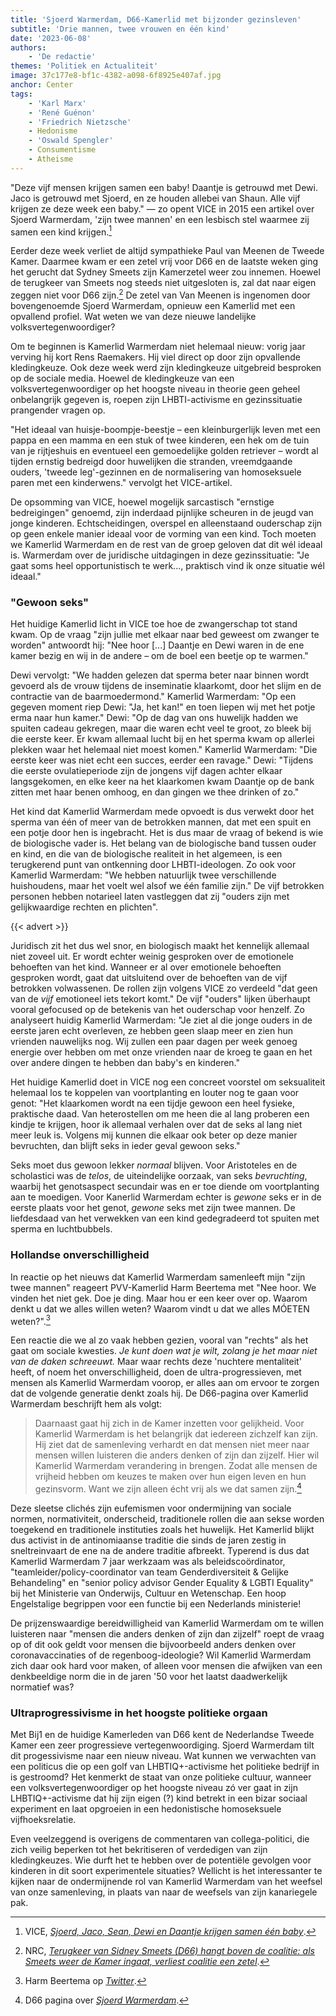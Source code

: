 ```yaml
---
title: 'Sjoerd Warmerdam, D66-Kamerlid met bijzonder gezinsleven'
subtitle: 'Drie mannen, twee vrouwen en één kind'
date: '2023-06-08'
authors:
    - 'De redactie'
themes: 'Politiek en Actualiteit'
image: 37c177e8-bf1c-4382-a098-6f8925e407af.jpg
anchor: Center
tags:
    - 'Karl Marx'
    - 'René Guénon'
    - 'Friedrich Nietzsche'
    - Hedonisme
    - 'Oswald Spengler'
    - Consumentisme
    - Atheisme
---
```


"Deze vijf mensen krijgen samen een baby! Daantje is getrouwd met Dewi. Jaco is getrouwd met Sjoerd, en ze houden allebei van Shaun. Alle vijf krijgen ze deze week een baby." — zo opent VICE in 2015 een artikel over Sjoerd Warmerdam, 'zijn twee mannen' en een lesbisch stel waarmee zij samen een kind krijgen.[^1]

Eerder deze week verliet de altijd sympathieke Paul van Meenen de Tweede Kamer. Daarmee kwam er een zetel vrij voor D66 en de laatste weken ging het gerucht dat Sydney Smeets zijn Kamerzetel weer zou innemen. Hoewel de terugkeer van Smeets nog steeds niet uitgesloten is, zal dat naar eigen zeggen niet voor D66 zijn.[^2] De zetel van Van Meenen is ingenomen door bovengenoemde Sjoerd Warmerdam, opnieuw een Kamerlid met een opvallend profiel. Wat weten we van deze nieuwe landelijke volksvertegenwoordiger?

Om te beginnen is Kamerlid Warmerdam niet helemaal nieuw: vorig jaar verving hij kort Rens Raemakers. Hij viel direct op door zijn opvallende kledingkeuze. Ook deze week werd zijn kledingkeuze uitgebreid besproken op de sociale media. Hoewel de kledingkeuze van een volksvertegenwoordiger op het hoogste niveau in theorie geen geheel onbelangrijk gegeven is, roepen zijn LHBTI-activisme en gezinssituatie prangender vragen op.

"Het ideaal van huisje-boompje-beestje – een kleinburgerlijk leven met een pappa en een mamma en een stuk of twee kinderen, een hek om de tuin van je rijtjeshuis en eventueel een gemoedelijke golden retriever – wordt al tijden ernstig bedreigd door huwelijken die stranden, vreemdgaande ouders, 'tweede leg'-gezinnen en de normalisering van homoseksuele paren met een kinderwens." vervolgt het VICE-artikel.

De opsomming van VICE, hoewel mogelijk sarcastisch "ernstige bedreigingen" genoemd, zijn inderdaad pijnlijke scheuren in de jeugd van jonge kinderen. Echtscheidingen, overspel en alleenstaand ouderschap zijn op geen enkele manier ideaal voor de vorming van een kind. Toch moeten we Kamerlid Warmerdam en de rest van de groep geloven dat dit wél ideaal is. Warmerdam over de juridische uitdagingen in deze gezinssituatie: "Je gaat soms heel opportunistisch te werk..., praktisch vind ik onze situatie wél ideaal."


### "Gewoon seks"

Het huidige Kamerlid licht in VICE toe hoe de zwangerschap tot stand kwam. Op de vraag "zijn jullie met elkaar naar bed geweest om zwanger te worden" antwoordt hij: "Nee hoor [...] Daantje en Dewi waren in de ene kamer bezig en wij in de andere – om de boel een beetje op te warmen." 

Dewi vervolgt: "We hadden gelezen dat sperma beter naar binnen wordt gevoerd als de vrouw tijdens de inseminatie klaarkomt, door het slijm en de contractie van de baarmoedermond." Kamerlid Warmerdam: "Op een gegeven moment riep Dewi: "Ja, het kan!" en toen liepen wij met het potje erma naar hun kamer." Dewi: "Op de dag van ons huwelijk hadden we spuiten cadeau gekregen, maar die waren echt veel te groot, zo bleek bij die eerste keer. Er kwam allemaal lucht bij en het sperma kwam op allerlei plekken waar het helemaal niet moest komen." Kamerlid Warmerdam: "Die eerste keer was niet echt een succes, eerder een ravage." Dewi: "Tijdens die eerste ovulatieperiode zijn de jongens vijf dagen achter elkaar langsgekomen, en elke keer na het klaarkomen kwam Daantje op de bank zitten met haar benen omhoog, en dan gingen we thee drinken of zo."

Het kind dat Kamerlid Warmerdam mede opvoedt is dus verwekt door het sperma van één of meer van de betrokken mannen, dat met een spuit en een potje door hen is ingebracht. Het is dus maar de vraag of bekend is wie de biologische vader is. Het belang van de biologische band tussen ouder en kind, en die van de biologische realiteit in het algemeen, is een terugkerend punt van ontkenning door LHBTI-ideologen. Zo ook voor Kamerlid Warmerdam: "We hebben natuurlijk twee verschillende huishoudens, maar het voelt wel alsof we één familie zijn." De vijf betrokken personen hebben notarieel laten vastleggen dat zij "ouders zijn met gelijkwaardige rechten en plichten". 

{{< advert >}}

Juridisch zit het dus wel snor, en biologisch maakt het kennelijk allemaal niet zoveel uit. Er wordt echter weinig gesproken over de emotionele behoeften van het kind. Wanneer er al over emotionele behoeften gesproken wordt, gaat dat uitsluitend over de behoeften van de vijf betrokken volwassenen. De rollen zijn volgens VICE zo verdeeld "dat geen van de _vijf_ emotioneel iets tekort komt." De vijf "ouders" lijken überhaupt vooral gefocused op de betekenis van het ouderschap voor henzelf. Zo analyseert huidig Kamerlid Warmerdam: "Je ziet al die jonge ouders in de eerste jaren echt overleven, ze hebben geen slaap meer en zien hun vrienden nauwelijks nog. Wij zullen een paar dagen per week genoeg energie over hebben om met onze vrienden naar de kroeg te gaan en het over andere dingen te hebben dan baby's en kinderen." 

Het huidige Kamerlid doet in VICE nog een concreet voorstel om seksualiteit helemaal los te koppelen van voortplanting en louter nog te gaan voor genot: "Het klaarkomen wordt na een tijdje gewoon een heel fysieke, praktische daad. Van heterostellen om me heen die al lang proberen een kindje te krijgen, hoor ik allemaal verhalen over dat de seks al lang niet meer leuk is. Volgens mij kunnen die elkaar ook beter op deze manier bevruchten, dan blijft seks in ieder geval gewoon seks."

Seks moet dus gewoon lekker *normaal* blijven. Voor Aristoteles en de scholastici was de *telos*, de uiteindelijke oorzaak, van seks _bevruchting_, waarbij het genotsaspect secundair was en er toe diende om voortplanting aan te moedigen. Voor Kanerlid Warmerdam echter is *gewone* seks er in de eerste plaats voor het genot, *gewone* seks met zijn twee mannen. De liefdesdaad van het verwekken van een kind gedegradeerd tot spuiten met sperma en luchtbubbels. 


### Hollandse onverschilligheid

In reactie op het nieuws dat Kamerlid Warmerdam samenleeft mijn "zijn twee mannen" reageert PVV-Kamerlid Harm Beertema met "Nee hoor. We vinden het niet gek. Doe je ding. Maar hou er een keer over op. Waarom denkt u dat we alles willen weten? Waarom vindt u dat we alles MÓETEN weten?".[^3]

Een reactie die we al zo vaak hebben gezien, vooral van "rechts" als het gaat om sociale kwesties. *Je kunt doen wat je wilt, zolang je het maar niet van de daken schreeuwt.* Maar waar rechts deze 'nuchtere mentaliteit' heeft, of noem het onverschilligheid, doen de ultra-progressieven, met mensen als Kamerlid Warmerdam voorop, er alles aan om ervoor te zorgen dat de volgende generatie denkt zoals hij. De D66-pagina over Kamerlid Warmerdam beschrijft hem als volgt:

>Daarnaast gaat hij zich in de Kamer inzetten voor gelijkheid. Voor Kamerlid Warmerdam is het belangrijk dat iedereen zichzelf kan zijn. Hij ziet dat de samenleving verhardt en dat mensen niet meer naar mensen willen luisteren die anders denken of zijn dan zijzelf. Hier wil Kamerlid Warmerdam verandering in brengen. Zodat alle mensen de vrijheid hebben om keuzes te maken over hun eigen leven en hun gezinsvorm. Want we zijn alleen écht vrij als we dat samen zijn.[^4]

Deze sleetse clichés zijn eufemismen voor ondermijning van sociale normen, normativiteit, onderscheid, traditionele rollen die aan sekse worden toegekend en traditionele instituties zoals het huwelijk. Het Kamerlid blijkt dus activist in de antinomiaanse traditie die sinds de jaren zestig in sneltreinvaart de ene na de andere traditie afbreekt. Typerend is dus dat Kamerlid Warmerdam 7 jaar werkzaam was als beleidscoördinator, "teamleider/policy-coordinator van team Genderdiversiteit & Gelijke Behandeling" en "senior policy advisor Gender Equality & LGBTI Equality" bij het Ministerie van Onderwijs, Cultuur en Wetenschap. Een hoop Engelstalige begrippen voor een functie bij een Nederlands ministerie!

De prijzenswaardige bereidwilligheid van Kamerlid Warmerdam om te willen luisteren naar "mensen die anders denken of zijn dan zijzelf" roept de vraag op of dit ook geldt voor mensen die bijvoorbeeld anders denken over coronavaccinaties of de regenboog-ideologie? Wil Kamerlid Warmerdam zich daar ook hard voor maken, of alleen voor mensen die afwijken van een denkbeeldige norm die in de jaren '50 voor het laatst daadwerkelijk normatief was?

### Ultraprogressivisme in het hoogste politieke orgaan

Met Bij1 en de huidige Kamerleden van D66 kent de Nederlandse Tweede Kamer een zeer progressieve vertegenwoordiging. Sjoerd Warmerdam tilt dit progessivisme naar een nieuw niveau. Wat kunnen we verwachten van een politicus die op een golf van LHBTIQ+-activisme het politieke bedrijf in is gestroomd? Het kenmerkt de staat van onze politieke cultuur, wanneer een volksvertegenwoordiger op het hoogste niveau zó ver gaat in zijn LHBTIQ+-activisme dat hij zijn eigen (?) kind betrekt in een bizar sociaal experiment en laat opgroeien in een hedonistische homoseksuele vijfhoeksrelatie.

Even veelzeggend is overigens de commentaren van collega-politici, die zich veilig beperken tot het bekritiseren of verdedigen van zijn kledingkeuzes. Wie durft het te hebben over de potentiële gevolgen voor kinderen in dit soort experimentele situaties? Wellicht is het interessanter te kijken naar de ondermijnende rol van Kamerlid Warmerdam van het weefsel van onze samenleving, in plaats van naar de weefsels van zijn kanariegele pak.


[^1]: VICE, *[Sjoerd, Jaco, Sean, Dewi en Daantje krijgen samen één baby](https://www.vice.com/nl/article/vd9aka/sjoerd-jaco-sean-dewi-en-daantje-krijgen-samen-n-baby-1294)*.
[^2]: NRC, *[Terugkeer van Sidney Smeets (D66) hangt boven de coalitie: als Smeets weer de Kamer ingaat, verliest coalitie een zetel](https://www.nrc.nl/nieuws/2023/06/07/affaire-smeets-leidt-tijdelijk-of-permanent-tot-krappere-meerderheid-van-76-zetels-voor-coalitie-a4166645)*.
[^3]: Harm Beertema op *[Twitter](https://twitter.com/harmbeertema/status/1666699823473410049)*.
[^4]: D66 pagina over *[Sjoerd Warmerdam](https://d66.nl/mensen/sjoerd-warmerdam/)*.
[^5]: Volkskrant, *[Een lesje feminisme op vrouwendag: ‘Was Dolle Mina misschien gek?’ De strijd is nog niet gestreden](https://www.volkskrant.nl/nieuws-achtergrond/een-lesje-feminisme-op-vrouwendag-was-dolle-mina-misschien-gek-de-strijd-is-nog-niet-gestreden~be7551d6/)*.
[^6]: Het Parool, *[In het paars naar school voor seksuele diversiteit](https://www.parool.nl/nieuws/in-het-paars-naar-school-voor-seksuele-diversiteit~b302bd56/)*.
[^7]: NPO Radio 1, *[Tentoonstelling over lhbti-geschiedenis](https://www.nporadio1.nl/fragmenten/nos-radio-1-journaal/324273bf-4574-4653-8d96-4ede2462c510/2022-10-11-tentoonstelling-over-lhbti-geschiedenis)*.
[^8]: Trans Art Project Nepal, *[The Teachers](https://transartprojectnepal.wordpress.com/the-teachers/)*.
